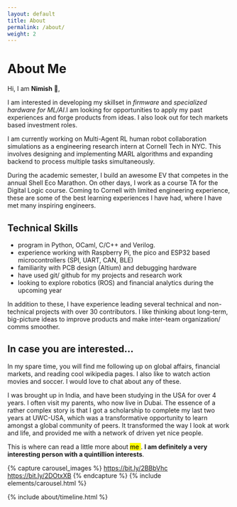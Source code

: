 ```yaml
---
layout: default
title: About
permalink: /about/
weight: 2
---
```


# **About Me**

Hi, I am **Nimish** :wave:,<br>

I am interested in developing my skillset in *firmware* and *specialized hardware for ML/AI*.I am looking for opportunities to apply my past experiences and forge products from ideas. 
I also look out for tech markets based investment roles.

I am currently working on Multi-Agent RL human robot collaboration simulations as a engineering research intern at Cornell Tech in NYC. This involves designing and implementing MARL algorithms and expanding backend to process multiple tasks simultaneously.

During the academic semester, I build an awesome EV that competes in the annual Shell Eco Marathon. On other days, I work as a course TA for the Digital Logic course. Coming to Cornell with limited engineering experience, these are some of the best learning experiences I have had, where I have met many inspiring engineers. 

## **Technical Skills**
* program in Python, OCaml, C/C++ and Verilog.
* experience working with Raspberry Pi, the pico and ESP32 based microcontrollers (SPI, UART, CAN, BLE)
* familiarity with PCB design (Altium) and debugging hardware 
* have used git/ github for my projects and research work
* looking to explore robotics (ROS) and financial analytics during the upcoming year

In addition to these, I have experience leading several technical and non-technical projects with over 30 contributors. I like thinking about long-term, big-picture ideas to improve products and make inter-team organization/ comms smoother.

## **In case you are interested...**

In my spare time, you will find me following up on global affairs, financial markets, and reading cool wikipedia pages. I also like to watch action movies and soccer. I would love to chat about any of these. 

I was brought up in India, and have been studying in the USA for over 4 years. I often visit my parents, who now live in Dubai. The essence of a rather complex story is that I got a scholarship to complete my last two years at UWC-USA, which was a transformative opportunity to learn amongst a global community of peers. It transformed the way I look at work and life, and provided me with a network of driven yet nice people.

This is where can read a little more about <mark> me </mark>. **I am definitely a very interesting person with a quintillion interests**.


{% capture carousel_images %}
https://bit.ly/2BBbVhc
https://bit.ly/2DOtxXB
{% endcapture %}
{% include elements/carousel.html %}

<!-- <div class="row">
{% include about/skills.html title="Programming Languages" source=site.data.programming-skills %}
{% include about/skills.html title="Other Skills" source=site.data.other-skills %}
</div> -->

<div class="row">
{% include about/timeline.html %}
</div>